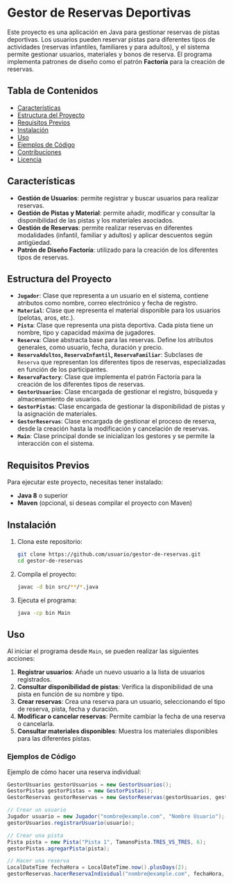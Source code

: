 # Gestor de Reservas Deportivas

Este proyecto es una aplicación en Java para gestionar reservas de pistas deportivas. Los usuarios pueden reservar pistas para diferentes tipos de actividades (reservas infantiles, familiares y para adultos), y el sistema permite gestionar usuarios, materiales y bonos de reserva. El programa implementa patrones de diseño como el patrón **Factoría** para la creación de reservas.

## Tabla de Contenidos
- [Características](#características)
- [Estructura del Proyecto](#estructura-del-proyecto)
- [Requisitos Previos](#requisitos-previos)
- [Instalación](#instalación)
- [Uso](#uso)
- [Ejemplos de Código](#ejemplos-de-código)
- [Contribuciones](#contribuciones)
- [Licencia](#licencia)

## Características

- **Gestión de Usuarios**: permite registrar y buscar usuarios para realizar reservas.
- **Gestión de Pistas y Material**: permite añadir, modificar y consultar la disponibilidad de las pistas y los materiales asociados.
- **Gestión de Reservas**: permite realizar reservas en diferentes modalidades (infantil, familiar y adultos) y aplicar descuentos según antigüedad.
- **Patrón de Diseño Factoría**: utilizado para la creación de los diferentes tipos de reservas.
  
## Estructura del Proyecto

- **`Jugador`**: Clase que representa a un usuario en el sistema, contiene atributos como nombre, correo electrónico y fecha de registro.
- **`Material`**: Clase que representa el material disponible para los usuarios (pelotas, aros, etc.).
- **`Pista`**: Clase que representa una pista deportiva. Cada pista tiene un nombre, tipo y capacidad máxima de jugadores.
- **`Reserva`**: Clase abstracta base para las reservas. Define los atributos generales, como usuario, fecha, duración y precio.
- **`ReservaAdultos`, `ReservaInfantil`, `ReservaFamiliar`**: Subclases de `Reserva` que representan los diferentes tipos de reservas, especializadas en función de los participantes.
- **`ReservaFactory`**: Clase que implementa el patrón Factoría para la creación de los diferentes tipos de reservas.
- **`GestorUsuarios`**: Clase encargada de gestionar el registro, búsqueda y almacenamiento de usuarios.
- **`GestorPistas`**: Clase encargada de gestionar la disponibilidad de pistas y la asignación de materiales.
- **`GestorReservas`**: Clase encargada de gestionar el proceso de reserva, desde la creación hasta la modificación y cancelación de reservas.
- **`Main`**: Clase principal donde se inicializan los gestores y se permite la interacción con el sistema.

## Requisitos Previos

Para ejecutar este proyecto, necesitas tener instalado:
- **Java 8** o superior
- **Maven** (opcional, si deseas compilar el proyecto con Maven)

## Instalación

1. Clona este repositorio:
    ```bash
    git clone https://github.com/usuario/gestor-de-reservas.git
    cd gestor-de-reservas
    ```
2. Compila el proyecto:
    ```bash
    javac -d bin src/**/*.java
    ```
3. Ejecuta el programa:
    ```bash
    java -cp bin Main
    ```

## Uso

Al iniciar el programa desde `Main`, se pueden realizar las siguientes acciones:
1. **Registrar usuarios**: Añade un nuevo usuario a la lista de usuarios registrados.
2. **Consultar disponibilidad de pistas**: Verifica la disponibilidad de una pista en función de su nombre y tipo.
3. **Crear reservas**: Crea una reserva para un usuario, seleccionando el tipo de reserva, pista, fecha y duración.
4. **Modificar o cancelar reservas**: Permite cambiar la fecha de una reserva o cancelarla.
5. **Consultar materiales disponibles**: Muestra los materiales disponibles para las diferentes pistas.

### Ejemplos de Código

Ejemplo de cómo hacer una reserva individual:
```java
GestorUsuarios gestorUsuarios = new GestorUsuarios();
GestorPistas gestorPistas = new GestorPistas();
GestorReservas gestorReservas = new GestorReservas(gestorUsuarios, gestorPistas);

// Crear un usuario
Jugador usuario = new Jugador("nombre@example.com", "Nombre Usuario");
gestorUsuarios.registrarUsuario(usuario);

// Crear una pista
Pista pista = new Pista("Pista 1", TamanoPista.TRES_VS_TRES, 6);
gestorPistas.agregarPista(pista);

// Hacer una reserva
LocalDateTime fechaHora = LocalDateTime.now().plusDays(2);
gestorReservas.hacerReservaIndividual("nombre@example.com", fechaHora, 60, "Pista 1", 4, TipoReserva.FAMILIAR);
